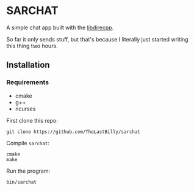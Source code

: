 # SARCHAT

A simple chat app built with the [libdirecpp](https://github.com/TheLastBilly/libdirecpp).

So far it only sends stuff, but that's because I literally just started writing this thing two hours.

## Installation

### Requirements
* cmake
* g++
* ncurses

First clone this repo:

```
git clone https://github.com/TheLastBilly/sarchat
```

Compile `sarchat`:

```
cmake
make
```

Run the program:

```
bin/sarchat
```
